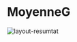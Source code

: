 # MoyenneG
![layout-resumtat](https://user-images.githubusercontent.com/25282012/37549374-96c84a28-297f-11e8-9c73-f6e6614606f4.png)
